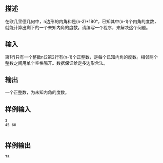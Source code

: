 ## 描述


在欧几里德几何中，n边形的内角和是(n-2)*180°。已知其中(n-1)个内角的度数，就能计算出剩下的一个未知内角的度数。请编写一个程序，来解决这个问题。

## 输入


第1行只有一个整数n(2第2行有(n-1)个正整数，是每个已知内角的度数。相邻两个整数之间用单个空格隔开。数据保证给定多边形合法。

## 输出


一个正整数，为未知内角的度数。

## 样例输入


```
3
45 60


```


## 样例输出


```
75

```


